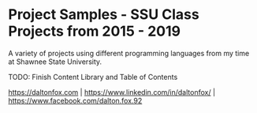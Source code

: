 # Project Samples - SSU Class Projects from 2015 - 2019

A variety of projects using different programming languages from my time at Shawnee State University.

TODO: Finish Content Library and Table of Contents

https://daltonfox.com | https://www.linkedin.com/in/daltonfox/ | https://www.facebook.com/dalton.fox.92
